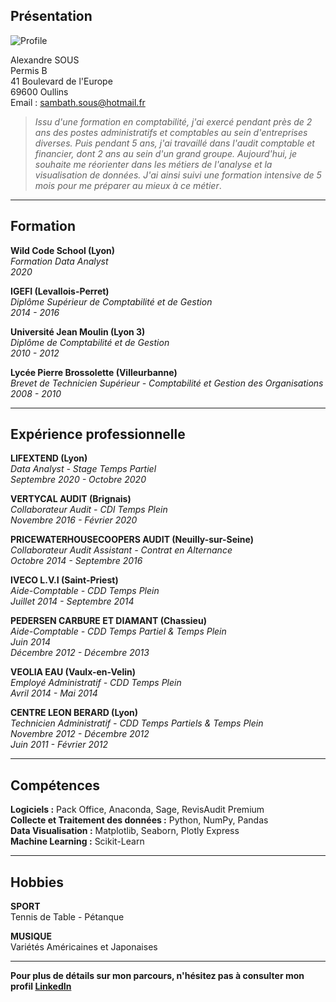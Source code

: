 ## Présentation

![Profile](https://raw.githubusercontent.com/SASambath69/wild/master/Alexandre%20SOUS%20Profile.jpg)

Alexandre SOUS <br/>
Permis B <br/>
41 Boulevard de l'Europe <br/>
69600 Oullins <br/>
Email : sambath.sous@hotmail.fr

> _Issu d'une formation en comptabilité, j'ai exercé pendant près de 2 ans des postes administratifs et comptables au sein
> d'entreprises diverses. Puis pendant 5 ans, j'ai travaillé dans l'audit comptable et financier, dont 2 ans au sein d'un
> grand groupe. Aujourd'hui, je souhaite me réorienter dans les métiers de l'analyse et la visualisation de données.
> J'ai ainsi suivi une formation intensive de 5 mois pour me préparer au mieux à ce métier_.

---

## Formation

__Wild Code School (Lyon)__ <br/>
_Formation Data Analyst_ <br/>
_2020_

__IGEFI (Levallois-Perret)__ <br/>
_Diplôme Supérieur de Comptabilité et de Gestion_ <br/>
_2014 - 2016_

__Université Jean Moulin (Lyon 3)__ <br/>
_Diplôme de Comptabilité et de Gestion_ <br/>
_2010 - 2012_

__Lycée Pierre Brossolette (Villeurbanne)__ <br/>
_Brevet de Technicien Supérieur - Comptabilité et Gestion des Organisations_ <br/>
_2008 - 2010_

---

## Expérience professionnelle

__LIFEXTEND (Lyon)__ <br/>
_Data Analyst - Stage Temps Partiel_ <br/>
_Septembre 2020 - Octobre 2020_

__VERTYCAL AUDIT (Brignais)__ <br/>
_Collaborateur Audit - CDI Temps Plein_ <br/>
_Novembre 2016 - Février 2020_

__PRICEWATERHOUSECOOPERS AUDIT (Neuilly-sur-Seine)__ <br/>
_Collaborateur Audit Assistant - Contrat en Alternance_ <br/>
_Octobre 2014 - Septembre 2016_

__IVECO L.V.I (Saint-Priest)__ <br/>
_Aide-Comptable - CDD Temps Plein_ <br/>
_Juillet 2014 - Septembre 2014_

__PEDERSEN CARBURE ET DIAMANT (Chassieu)__ <br/>
_Aide-Comptable - CDD Temps Partiel & Temps Plein_ <br/>
_Juin 2014_ <br/>
_Décembre 2012 - Décembre 2013_

__VEOLIA EAU (Vaulx-en-Velin)__ <br/>
_Employé Administratif - CDD Temps Plein_ <br/>
_Avril 2014 - Mai 2014_

__CENTRE LEON BERARD (Lyon)__ <br/>
_Technicien Administratif - CDD Temps Partiels & Temps Plein_ <br/>
_Novembre 2012 - Décembre 2012_ <br/>
_Juin 2011 - Février 2012_

---

## Compétences

__Logiciels :__ Pack Office, Anaconda, Sage, RevisAudit Premium <br/>
__Collecte et Traitement des données :__ Python, NumPy, Pandas <br/>
__Data Visualisation :__ Matplotlib, Seaborn, Plotly Express <br/>
__Machine Learning :__ Scikit-Learn

---

## Hobbies

__SPORT__ <br/>
Tennis de Table - Pétanque

__MUSIQUE__ <br/>
Variétés Américaines et Japonaises

---

__Pour plus de détails sur mon parcours, n'hésitez pas à consulter mon profil [LinkedIn](https://www.linkedin.com/in/alexandre-sous-0aa22a86/)__
